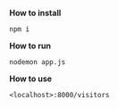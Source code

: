 **How to install**

`npm i`

**How to run**

`nodemon app.js`

**How to use**

`<localhost>:8000/visitors`
